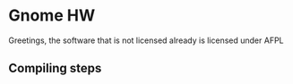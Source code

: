 # Gnome HW

Greetings, the software that is not licensed already is licensed under AFPL

## Compiling steps

